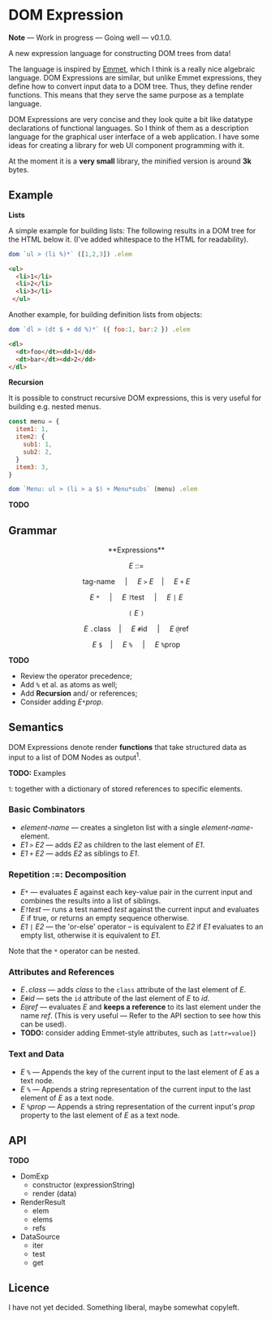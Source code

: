 DOM Expression
==============

**Note** —  Work in progress —  Going well — v0.1.0.

A new expression language for constructing DOM trees from data!

The language is inspired by [Emmet][1], which I think is a really nice algebraic language. DOM Expressions are similar, but unlike Emmet expressions, they define how to convert input data to a DOM tree. Thus, they define render functions. This means that they serve the same purpose as a template language. 

DOM Expressions are very concise and they look quite a bit like datatype declarations of functional languages. 
So I think of them as a description language for the graphical user interface of a web application. I have some ideas for creating a library for web UI component programming with it.  

At the moment it is a **very small** library, the minified version is around **3k** bytes. 


[1]: https://docs.emmet.io/abbreviations/

Example
-------

**Lists**

A simple example for building lists: The following results in a DOM tree for the HTML below it. (I've added whitespace to the HTML for readability). 

```javascript
dom `ul > (li %)*` ([1,2,3]) .elem
```
```html
<ul>
  <li>1</li>
  <li>2</li>
  <li>3</li>
 </ul>
```

Another example, for building definition lists from objects:

```javascript
dom `dl > (dt $ + dd %)*` ({ foo:1, bar:2 }) .elem
```
```html
<dl>
  <dt>foo</dt><dd>1</dd>
  <dt>bar</dt><dd>2</dd>
</dl>
```


**Recursion**

It is possible to construct recursive DOM expressions,
this is very useful for building e.g. nested menus. 

```javascript
const menu = {
  item1: 1,
  item2: {
  	sub1: 1,
  	sub2: 2,
  }
  item3: 3,
}

dom `Menu: ul > (li > a $) + Menu*subs` (menu) .elem
```
**TODO**

Grammar
-------

<center>
**Expressions**

_E_ ::=   

tag-name     |     _E_ `>` _E_    |     _E_ `+` _E_

_E_ `*`     |     _E_ `?`test      |     _E_ `|` _E_  

`(` _E_ `)`  

_E_ `.`class    |     _E_ `#`id     |     _E_ `@`ref  

_E_ `$`    |     _E_ `%`      |     _E_ `%`prop  
</center>

**TODO**  

- Review the operator precedence;
- Add `%` et al. as atoms as well;  
- Add **Recursion** and/ or references;  
- Consider adding _E_`*`_prop_.

Semantics
---------

DOM Expressions denote render **functions** that take structured data as input to a list of DOM Nodes as output<sup>1</sup>.

**TODO:** Examples

<small>1</small>: together with a dictionary of stored references to specific elements. 

### Basic Combinators

- _element-name_ — creates a singleton list with a single _element-name_-element.
- _E1_ `>` _E2_ — adds _E2_ as children to the last element of _E1_.
- _E1_ `+` _E2_ — adds _E2_ as siblings to _E1_.

### Repetition :=: Decomposition

- _E_`*` — evaluates _E_ against each key-value pair in the current input and combines the results into a list of siblings. 
- _E_`?`_test_ — runs a test named _test_ against the current input and evaluates _E_ if true, or returns an empty sequence otherwise. 
- _E1_ `|` _E2_ — the 'or-else' operator – is equivalent to _E2_ if _E1_ evaluates to an empty list, otherwise it is equivalent to _E1_. 


Note that the `*` operator can be nested.  

### Attributes and References

- _E_`.`_class_ — adds _class_ to the `class` attribute of the last element of _E_.
- _E_`#`_id_ — sets the `id` attribute of the last element of _E_ to _id_.
- _E_`@`_ref_ — evaluates _E_ and **keeps a reference** to its last element under the name _ref_. (This is very useful — Refer to the API section to see how this can be used). 
- **TODO:** consider adding Emmet-style attributes, such as `[attr=value]`)

### Text and Data

- _E_ `%` — Appends the key of the current input to the last element of _E_ as a text node. 
- _E_ `%` — Appends a string representation of the current input to the last element of _E_ as a text node. 
- _E_ `%`_prop_ — Appends a string representation of the current input's _prop_ property to the last element of _E_ as a text node. 



API
---

**TODO**

- DomExp
  - constructor (expressionString)
  - render (data)
- RenderResult
  - elem
  - elems
  - refs
- DataSource
  - iter
  - test
  - get


Licence
-------

I have not yet decided. Something liberal, maybe somewhat copyleft. 

